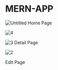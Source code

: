 # MERN-APP

![Untitled](https://user-images.githubusercontent.com/47546806/181776237-662e68b3-44d8-4112-bf91-63718942ec60.png)
Home Page 




![4](https://user-images.githubusercontent.com/47546806/181776305-dce2385e-3fdb-45a1-aba7-56d7267d1eca.png)





![3](https://user-images.githubusercontent.com/47546806/181776342-a7912eeb-95ce-447a-857d-2dfe557f2cb5.png)
Detail Page



![2](https://user-images.githubusercontent.com/47546806/181776358-4a251618-ccff-4b46-aa9e-d9a8c43d077c.png)

Edit Page

